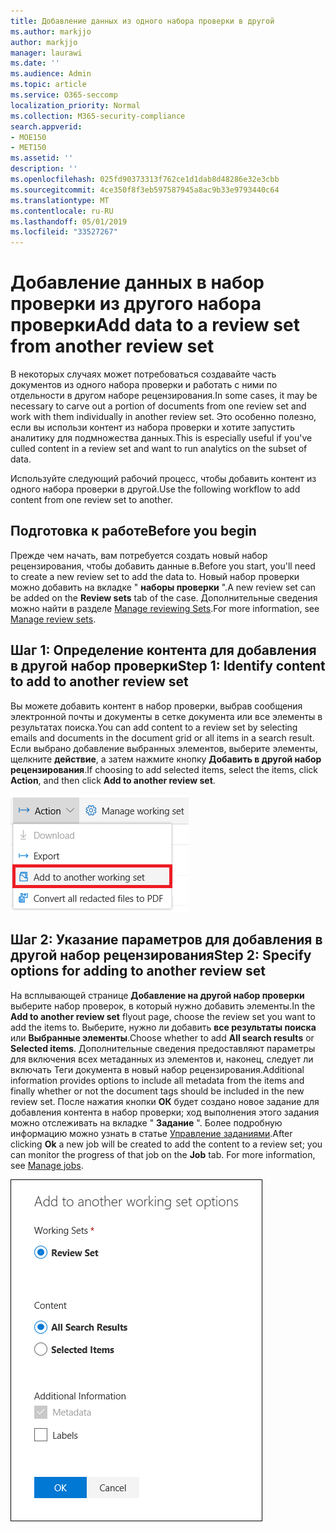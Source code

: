 ```yaml
---
title: Добавление данных из одного набора проверки в другой
ms.author: markjjo
author: markjjo
manager: laurawi
ms.date: ''
ms.audience: Admin
ms.topic: article
ms.service: O365-seccomp
localization_priority: Normal
ms.collection: M365-security-compliance
search.appverid:
- MOE150
- MET150
ms.assetid: ''
description: ''
ms.openlocfilehash: 025fd90373313f762ce1d1dab8d48286e32e3cbb
ms.sourcegitcommit: 4ce350f8f3eb597587945a8ac9b33e9793440c64
ms.translationtype: MT
ms.contentlocale: ru-RU
ms.lasthandoff: 05/01/2019
ms.locfileid: "33527267"
---
```

# <a name="add-data-to-a-review-set-from-another-review-set"></a><span data-ttu-id="d5b5f-102">Добавление данных в набор проверки из другого набора проверки</span><span class="sxs-lookup"><span data-stu-id="d5b5f-102">Add data to a review set from another review set</span></span>

<span data-ttu-id="d5b5f-103">В некоторых случаях может потребоваться создавайте часть документов из одного набора проверки и работать с ними по отдельности в другом наборе рецензирования.</span><span class="sxs-lookup"><span data-stu-id="d5b5f-103">In some cases, it may be necessary to carve out a portion of documents from one review set and work with them individually in another review set.</span></span>  <span data-ttu-id="d5b5f-104">Это особенно полезно, если вы использи контент из набора проверки и хотите запустить аналитику для подмножества данных.</span><span class="sxs-lookup"><span data-stu-id="d5b5f-104">This is especially useful if you've culled content in a review set and want to run analytics on the subset of data.</span></span>

<span data-ttu-id="d5b5f-105">Используйте следующий рабочий процесс, чтобы добавить контент из одного набора проверки в другой.</span><span class="sxs-lookup"><span data-stu-id="d5b5f-105">Use the following workflow to add content from one review set to another.</span></span>

## <a name="before-you-begin"></a><span data-ttu-id="d5b5f-106">Подготовка к работе</span><span class="sxs-lookup"><span data-stu-id="d5b5f-106">Before you begin</span></span>

<span data-ttu-id="d5b5f-107">Прежде чем начать, вам потребуется создать новый набор рецензирования, чтобы добавить данные в.</span><span class="sxs-lookup"><span data-stu-id="d5b5f-107">Before you start, you'll need to create a new review set to add the data to.</span></span>  <span data-ttu-id="d5b5f-108">Новый набор проверки можно добавить на вкладке " **наборы проверки** ".</span><span class="sxs-lookup"><span data-stu-id="d5b5f-108">A new review set can be added on the **Review sets** tab of the case.</span></span> <span data-ttu-id="d5b5f-109">Дополнительные сведения можно найти в разделе [Manage reviewing Sets](managing-review-sets.md).</span><span class="sxs-lookup"><span data-stu-id="d5b5f-109">For more information, see [Manage review sets](managing-review-sets.md).</span></span>

## <a name="step-1-identify-content-to-add-to-another-review-set"></a><span data-ttu-id="d5b5f-110">Шаг 1: Определение контента для добавления в другой набор проверки</span><span class="sxs-lookup"><span data-stu-id="d5b5f-110">Step 1: Identify content to add to another review set</span></span>

<span data-ttu-id="d5b5f-111">Вы можете добавить контент в набор проверки, выбрав сообщения электронной почты и документы в сетке документа или все элементы в результатах поиска.</span><span class="sxs-lookup"><span data-stu-id="d5b5f-111">You can add content to a review set by selecting emails and documents in the document grid or all items in a search result.</span></span>  <span data-ttu-id="d5b5f-112">Если выбрано добавление выбранных элементов, выберите элементы, щелкните **действие**, а затем нажмите кнопку **Добавить в другой набор рецензирования**.</span><span class="sxs-lookup"><span data-stu-id="d5b5f-112">If choosing to add selected items, select the items, click **Action**, and then click **Add to another review set**.</span></span>

![Добавить в другой набор проверки](../media/64f2a4d4-eba3-4ab3-a3ba-d519feea3142.png)

## <a name="step-2-specify-options-for-adding-to-another-review-set"></a><span data-ttu-id="d5b5f-114">Шаг 2: Указание параметров для добавления в другой набор рецензирования</span><span class="sxs-lookup"><span data-stu-id="d5b5f-114">Step 2: Specify options for adding to another review set</span></span>

<span data-ttu-id="d5b5f-115">На всплывающей странице **Добавление на другой набор проверки** выберите набор проверок, в который нужно добавить элементы.</span><span class="sxs-lookup"><span data-stu-id="d5b5f-115">In the **Add to another review set** flyout page, choose the review set you want to add the items to.</span></span> <span data-ttu-id="d5b5f-116">Выберите, нужно ли добавить **все результаты поиска** или **Выбранные элементы**.</span><span class="sxs-lookup"><span data-stu-id="d5b5f-116">Choose whether to add **All search results** or **Selected items**.</span></span>  <span data-ttu-id="d5b5f-117">Дополнительные сведения предоставляют параметры для включения всех метаданных из элементов и, наконец, следует ли включать Теги документа в новый набор рецензирования.</span><span class="sxs-lookup"><span data-stu-id="d5b5f-117">Additional information provides options to include all metadata from the items and finally whether or not the document tags should be included in the new review set.</span></span>  <span data-ttu-id="d5b5f-118">После нажатия кнопки **ОК** будет создано новое задание для добавления контента в набор проверки; ход выполнения этого задания можно отслеживать на вкладке " **Задание** ". Более подробную информацию можно узнать в статье [Управление заданиями](managing-jobs-ediscovery20.md).</span><span class="sxs-lookup"><span data-stu-id="d5b5f-118">After clicking **Ok** a new job will be created to add the content to a review set; you can monitor the progress of that job on the **Job** tab. For more information, see [Manage jobs](managing-jobs-ediscovery20.md).</span></span>

![Добавить в другой набор проверки](../media/6440ee44-68fd-44d7-b43a-3a477345525c.png)
